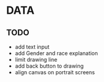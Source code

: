 # DATA 

## TODO
 - add text input 
 - add Gender and race explanation
 - limit drawing line
 - add back button to drawing
 - align canvas on portrait screens


